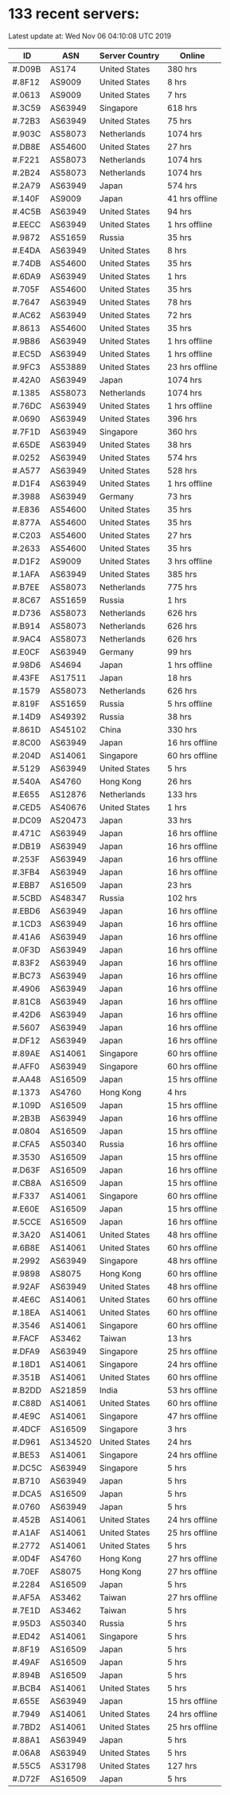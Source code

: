 # 133 recent servers:

Latest update at: Wed Nov 06 04:10:08 UTC 2019

| ID | ASN | Server Country | Online |
| -- | --- | -------------- | ------ |
| #.D09B | AS174 | United States | 380 hrs |
| #.8F12 | AS9009 | United States | 8 hrs |
| #.0613 | AS9009 | United States | 7 hrs |
| #.3C59 | AS63949 | Singapore | 618 hrs |
| #.72B3 | AS63949 | United States | 75 hrs |
| #.903C | AS58073 | Netherlands | 1074 hrs |
| #.DB8E | AS54600 | United States | 27 hrs |
| #.F221 | AS58073 | Netherlands | 1074 hrs |
| #.2B24 | AS58073 | Netherlands | 1074 hrs |
| #.2A79 | AS63949 | Japan | 574 hrs |
| #.140F | AS9009 | Japan | 41 hrs offline |
| #.4C5B | AS63949 | United States | 94 hrs |
| #.EECC | AS63949 | United States | 1 hrs offline |
| #.9872 | AS51659 | Russia | 35 hrs |
| #.E4DA | AS63949 | United States | 8 hrs |
| #.74DB | AS54600 | United States | 35 hrs |
| #.6DA9 | AS63949 | United States | 1 hrs |
| #.705F | AS54600 | United States | 35 hrs |
| #.7647 | AS63949 | United States | 78 hrs |
| #.AC62 | AS63949 | United States | 72 hrs |
| #.8613 | AS54600 | United States | 35 hrs |
| #.9B86 | AS63949 | United States | 1 hrs offline |
| #.EC5D | AS63949 | United States | 1 hrs offline |
| #.9FC3 | AS53889 | United States | 23 hrs offline |
| #.42A0 | AS63949 | Japan | 1074 hrs |
| #.1385 | AS58073 | Netherlands | 1074 hrs |
| #.76DC | AS63949 | United States | 1 hrs offline |
| #.0690 | AS63949 | United States | 396 hrs |
| #.7F1D | AS63949 | Singapore | 360 hrs |
| #.65DE | AS63949 | United States | 38 hrs |
| #.0252 | AS63949 | United States | 574 hrs |
| #.A577 | AS63949 | United States | 528 hrs |
| #.D1F4 | AS63949 | United States | 1 hrs offline |
| #.3988 | AS63949 | Germany | 73 hrs |
| #.E836 | AS54600 | United States | 35 hrs |
| #.877A | AS54600 | United States | 35 hrs |
| #.C203 | AS54600 | United States | 27 hrs |
| #.2633 | AS54600 | United States | 35 hrs |
| #.D1F2 | AS9009 | United States | 3 hrs offline |
| #.1AFA | AS63949 | United States | 385 hrs |
| #.B7EE | AS58073 | Netherlands | 775 hrs |
| #.8C67 | AS51659 | Russia | 1 hrs |
| #.D736 | AS58073 | Netherlands | 626 hrs |
| #.B914 | AS58073 | Netherlands | 626 hrs |
| #.9AC4 | AS58073 | Netherlands | 626 hrs |
| #.E0CF | AS63949 | Germany | 99 hrs |
| #.98D6 | AS4694 | Japan | 1 hrs offline |
| #.43FE | AS17511 | Japan | 18 hrs |
| #.1579 | AS58073 | Netherlands | 626 hrs |
| #.819F | AS51659 | Russia | 5 hrs offline |
| #.14D9 | AS49392 | Russia | 38 hrs |
| #.861D | AS45102 | China | 330 hrs |
| #.8C00 | AS63949 | Japan | 16 hrs offline |
| #.204D | AS14061 | Singapore | 60 hrs offline |
| #.5129 | AS63949 | United States | 5 hrs |
| #.540A | AS4760 | Hong Kong | 26 hrs |
| #.E655 | AS12876 | Netherlands | 133 hrs |
| #.CED5 | AS40676 | United States | 1 hrs |
| #.DC09 | AS20473 | Japan | 33 hrs |
| #.471C | AS63949 | Japan | 16 hrs offline |
| #.DB19 | AS63949 | Japan | 16 hrs offline |
| #.253F | AS63949 | Japan | 16 hrs offline |
| #.3FB4 | AS63949 | Japan | 16 hrs offline |
| #.EBB7 | AS16509 | Japan | 23 hrs |
| #.5CBD | AS48347 | Russia | 102 hrs |
| #.EBD6 | AS63949 | Japan | 16 hrs offline |
| #.1CD3 | AS63949 | Japan | 16 hrs offline |
| #.41A6 | AS63949 | Japan | 16 hrs offline |
| #.0F3D | AS63949 | Japan | 16 hrs offline |
| #.83F2 | AS63949 | Japan | 16 hrs offline |
| #.BC73 | AS63949 | Japan | 16 hrs offline |
| #.4906 | AS63949 | Japan | 16 hrs offline |
| #.81C8 | AS63949 | Japan | 16 hrs offline |
| #.42D6 | AS63949 | Japan | 16 hrs offline |
| #.5607 | AS63949 | Japan | 16 hrs offline |
| #.DF12 | AS63949 | Japan | 16 hrs offline |
| #.89AE | AS14061 | Singapore | 60 hrs offline |
| #.AFF0 | AS63949 | Singapore | 60 hrs offline |
| #.AA48 | AS16509 | Japan | 15 hrs offline |
| #.1373 | AS4760 | Hong Kong | 4 hrs |
| #.109D | AS16509 | Japan | 15 hrs offline |
| #.2B3B | AS63949 | Japan | 16 hrs offline |
| #.0804 | AS16509 | Japan | 15 hrs offline |
| #.CFA5 | AS50340 | Russia | 16 hrs offline |
| #.3530 | AS16509 | Japan | 15 hrs offline |
| #.D63F | AS16509 | Japan | 16 hrs offline |
| #.CB8A | AS16509 | Japan | 15 hrs offline |
| #.F337 | AS14061 | Singapore | 60 hrs offline |
| #.E60E | AS16509 | Japan | 15 hrs offline |
| #.5CCE | AS16509 | Japan | 16 hrs offline |
| #.3A20 | AS14061 | United States | 48 hrs offline |
| #.6B8E | AS14061 | United States | 60 hrs offline |
| #.2992 | AS63949 | Singapore | 48 hrs offline |
| #.9898 | AS8075 | Hong Kong | 60 hrs offline |
| #.92AF | AS63949 | United States | 48 hrs offline |
| #.4E6C | AS14061 | United States | 60 hrs offline |
| #.18EA | AS14061 | United States | 60 hrs offline |
| #.3546 | AS14061 | Singapore | 60 hrs offline |
| #.FACF | AS3462 | Taiwan | 13 hrs |
| #.DFA9 | AS63949 | Singapore | 25 hrs offline |
| #.18D1 | AS14061 | Singapore | 24 hrs offline |
| #.351B | AS14061 | United States | 60 hrs offline |
| #.B2DD | AS21859 | India | 53 hrs offline |
| #.C88D | AS14061 | United States | 60 hrs offline |
| #.4E9C | AS14061 | Singapore | 47 hrs offline |
| #.4DCF | AS16509 | Singapore | 3 hrs |
| #.D961 | AS134520 | United States | 24 hrs |
| #.BE53 | AS14061 | Singapore | 24 hrs offline |
| #.DC5C | AS63949 | Singapore | 5 hrs |
| #.B710 | AS63949 | Japan | 5 hrs |
| #.DCA5 | AS16509 | Japan | 5 hrs |
| #.0760 | AS63949 | Japan | 5 hrs |
| #.452B | AS14061 | United States | 24 hrs offline |
| #.A1AF | AS14061 | United States | 25 hrs offline |
| #.2772 | AS14061 | United States | 5 hrs |
| #.0D4F | AS4760 | Hong Kong | 27 hrs offline |
| #.70EF | AS8075 | Hong Kong | 27 hrs offline |
| #.2284 | AS16509 | Japan | 5 hrs |
| #.AF5A | AS3462 | Taiwan | 27 hrs offline |
| #.7E1D | AS3462 | Taiwan | 5 hrs |
| #.95D3 | AS50340 | Russia | 5 hrs |
| #.ED42 | AS14061 | Singapore | 5 hrs |
| #.8F19 | AS16509 | Japan | 5 hrs |
| #.49AF | AS16509 | Japan | 5 hrs |
| #.894B | AS16509 | Japan | 5 hrs |
| #.BCB4 | AS14061 | United States | 5 hrs |
| #.655E | AS63949 | Japan | 15 hrs offline |
| #.7949 | AS14061 | United States | 24 hrs offline |
| #.7BD2 | AS14061 | United States | 25 hrs offline |
| #.88A1 | AS63949 | Japan | 5 hrs |
| #.06A8 | AS63949 | United States | 5 hrs |
| #.55C5 | AS31798 | United States | 127 hrs |
| #.D72F | AS16509 | Japan | 5 hrs |

